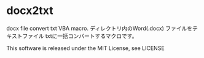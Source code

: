 # docx2txt
docx file convert txt VBA macro.
ディレクトリ内のWord(.docx) ファイルをテキストファイル txtに一括コンバートするマクロです。

This software is released under the MIT License, see LICENSE
